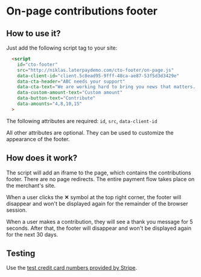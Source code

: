 # On-page contributions footer

## How to use it?

Just add the following script tag to your site:

```html
  <script
    id="cto-footer"
    src="http://niklas.laterpaydemo.com/cto-footer/on-page.js"
    data-client-id="client.5c8ead95-9fff-48ca-ae87-53f5d3d3429e"
    data-cta-header="ABC needs your support"
    data-cta-text="We are working hard to bring you news that matters. Your contribution will help us continue to provide vital coverage during these important times."
    data-custom-amount-text="Custom amount"
    data-button-text="Contribute"
    data-amounts="4,8,10,15"
  >
```
The following attributes are required: `id`, `src`, `data-client-id`

All other attributes are optional. They can be used to customize the appearance of the footer.


## How does it work?

The script will add an iframe to the page, which contains the contributions footer. There are no page redirects. The entire payment flow takes place on the merchant's site.

When a user clicks the **✕** symbol at the top right corner, the footer will disappear and won't be displayed again for the remainder of the browser session.

When a user makes a contribution, they will see a thank you message for 5 seconds. After that, the footer will disappear and won't be displayed again for the next 30 days.


## Testing

Use the [test credit card numbers provided by Stripe](https://stripe.com/docs/testing).